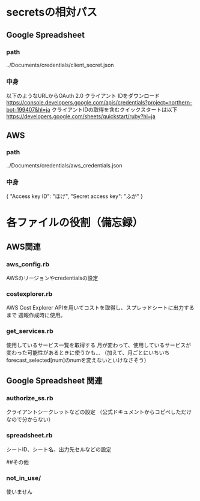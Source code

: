 # secretsの相対パス
## Google Spreadsheet
### path
../Documents/credentials/client_secret.json
### 中身
以下のようなURLからOAuth 2.0 クライアント IDをダウンロード
https://console.developers.google.com/apis/credentials?project=northern-bot-199407&hl=ja
クライアントIDの取得を含むクイックスタートは以下
https://developers.google.com/sheets/quickstart/ruby?hl=ja

## AWS
### path
../Documents/credentials/aws_credentials.json
### 中身
{
  "Access key ID": "ほげ",
  "Secret access key": "ふが"
}

# 各ファイルの役割（備忘録）
## AWS関連
### aws_config.rb
AWSのリージョンやcredentialsの設定

### costexplorer.rb
AWS Cost Explorer APIを用いてコストを取得し、スプレッドシートに出力するまで
週報作成時に使用。

### get_services.rb
使用しているサービス一覧を取得する
月が変わって、使用しているサービスが変わった可能性があるときに使うかも…
（加えて、月ごとにいちいちforecast_selected[num]のnumを変えないといけなさそう）

## Google Spreadsheet 関連
### authorize_ss.rb
クライアントシークレットなどの設定
（公式ドキュメントからコピペしただけなので分からない）

### spreadsheet.rb
シートID、シート名、出力先セルなどの設定

##その他
### not_in_use/
使いません
